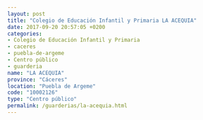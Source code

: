 ```yaml
---
layout: post
title: "Colegio de Educación Infantil y Primaria LA ACEQUIA"
date: 2017-09-20 20:57:05 +0200
categories:
- Colegio de Educación Infantil y Primaria
- caceres
- puebla-de-argeme
- Centro público
- guarderia
name: "LA ACEQUIA"
province: "Cáceres"
location: "Puebla de Argeme"
code: "10002126"
type: "Centro público"
permalink: /guarderias/la-acequia.html
---
```

